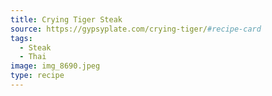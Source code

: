 ```yaml
---
title: Crying Tiger Steak
source: https://gypsyplate.com/crying-tiger/#recipe-card
tags:
  - Steak
  - Thai
image: img_8690.jpeg
type: recipe
---
```

